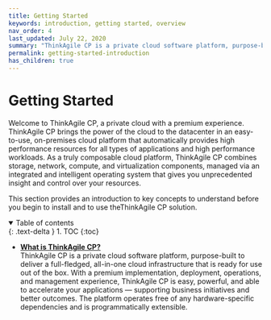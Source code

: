 ```yaml
---
title: Getting Started
keywords: introduction, getting started, overview
nav_order: 4
last_updated: July 22, 2020
summary: "ThinkAgile CP is a private cloud software platform, purpose-built to deliver a full-fledged, all-in-one cloud infrastructure that is ready for use out of the box."
permalink: getting-started-introduction
has_children: true
---
```


# Getting Started

Welcome to ThinkAgile CP, a private cloud with a premium experience. ThinkAgile CP brings the power of the cloud to the datacenter in an easy-to-use, on-premises cloud platform that automatically provides high performance resources for all types of applications and high performance workloads. As a truly composable cloud platform, ThinkAgile CP combines storage, network, compute, and virtualization components, managed via an integrated and intelligent operating system that gives you unprecedented insight and control over your resources.

This section provides an introduction to key concepts to understand before you begin to install and to use theThinkAgile CP solution.

<details open markdown="block">
  <summary>
    Table of contents
  </summary>
  {: .text-delta }
1. TOC
{:toc}
</details>


-   **[What is ThinkAgile CP?](getting-started-what-is-thinkagile-cp.md)**  
ThinkAgile CP is a private cloud software platform, purpose-built to deliver a full-fledged, all-in-one cloud infrastructure that is ready for use out of the box. With a premium implementation, deployment, operations, and management experience, ThinkAgile CP is easy, powerful, and able to accelerate your applications — supporting business initiatives and better outcomes. The platform operates free of any hardware-specific dependencies and is programmatically extensible.

